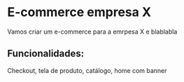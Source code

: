 # E-commerce empresa X

Vamos criar um e-commerce para a emrpesa X e blablabla

## Funcionalidades: 

Checkout, tela de produto, catálogo, home com banner
